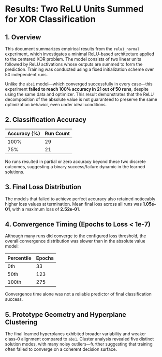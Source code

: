 # **Results: Two ReLU Units Summed for XOR Classification**

## 1. Overview

This document summarizes empirical results from the `relu1_normal` experiment, which investigates a minimal ReLU-based architecture applied to the centered XOR problem. The model consists of two linear units followed by ReLU activations whose outputs are summed to form the prediction. Training was conducted using a fixed initialization scheme over 50 independent runs.

Unlike the `abs1` model—which converged successfully in every case—this experiment **failed to reach 100% accuracy in 21 out of 50 runs**, despite using the same data and optimizer. This result demonstrates that the ReLU decomposition of the absolute value is not guaranteed to preserve the same optimization behavior, even under ideal conditions.

## 2. Classification Accuracy

| Accuracy (%) | Run Count |
| ------------ | --------- |
| 100%         | 29        |
| 75%          | 21        |

No runs resulted in partial or zero accuracy beyond these two discrete outcomes, suggesting a binary success/failure dynamic in the learned solutions.

## 3. Final Loss Distribution

The models that failed to achieve perfect accuracy also retained noticeably higher loss values at termination. Mean final loss across all runs was **1.05e-01**, with a maximum loss of **2.52e-01**.

## 4. Convergence Timing (Epochs to Loss < 1e-7)

Although many runs did converge to the configured loss threshold, the overall convergence distribution was slower than in the absolute value model:

| Percentile | Epochs |
| ---------- | ------ |
| 0th        | 33     |
| 50th       | 123    |
| 100th      | 275    |

Convergence time alone was not a reliable predictor of final classification success.

## 5. Prototype Geometry and Hyperplane Clustering

The final learned hyperplanes exhibited broader variability and weaker class-0 alignment compared to `abs1`. Cluster analysis revealed five distinct solution modes, with many noisy outliers—further suggesting that training often failed to converge on a coherent decision surface.

